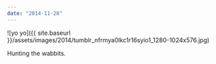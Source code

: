 ```yaml
---
date: "2014-11-28"
---
```


![yo yo]({{ site.baseurl }}/assets/images/2014/tumblr_nfrmya0lkc1r16syio1_1280-1024x576.jpg)

Hunting the wabbits.
